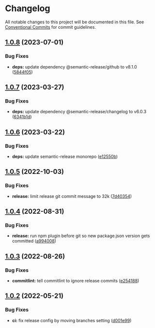 # Changelog

All notable changes to this project will be documented in this file. See
[Conventional Commits](https://conventionalcommits.org) for commit guidelines.

## [1.0.8](https://github.com/LLK/scratch-semantic-release-config/compare/v1.0.7...v1.0.8) (2023-07-01)


### Bug Fixes

* **deps:** update dependency @semantic-release/github to v8.1.0 ([5844f05](https://github.com/LLK/scratch-semantic-release-config/commit/5844f05d6782b7a5a78eaabb33061b859504c1a5))

## [1.0.7](https://github.com/LLK/scratch-semantic-release-config/compare/v1.0.6...v1.0.7) (2023-03-27)


### Bug Fixes

* **deps:** update dependency @semantic-release/changelog to v6.0.3 ([6341b1d](https://github.com/LLK/scratch-semantic-release-config/commit/6341b1d79b6322d5f699dc7283c6de67fb392ce2))

## [1.0.6](https://github.com/LLK/scratch-semantic-release-config/compare/v1.0.5...v1.0.6) (2023-03-22)


### Bug Fixes

* **deps:** update semantic-release monorepo ([e12550b](https://github.com/LLK/scratch-semantic-release-config/commit/e12550b057b0cc0e896a4ebc20995270fbf6e507))

## [1.0.5](https://github.com/LLK/scratch-semantic-release-config/compare/v1.0.4...v1.0.5) (2022-10-03)


### Bug Fixes

* **release:** limit release git commit message to 32k ([7d40354](https://github.com/LLK/scratch-semantic-release-config/commit/7d4035411704dc7d7b1f239584869c886c003079))

## [1.0.4](https://github.com/LLK/scratch-semantic-release-config/compare/v1.0.3...v1.0.4) (2022-08-31)


### Bug Fixes

* **release:** run npm plugin before git so new package.json version gets committed ([a994008](https://github.com/LLK/scratch-semantic-release-config/commit/a99400805bb9e62e2a8ee7ad10d77d3fc6a7088f))

## [1.0.3](https://github.com/LLK/scratch-semantic-release-config/compare/v1.0.2...v1.0.3) (2022-08-26)


### Bug Fixes

* **commitlint:** tell commitlint to ignore release commits ([e254188](https://github.com/LLK/scratch-semantic-release-config/commit/e254188550bdd1e0d89defebfcd6ddf1902e5928))

## [1.0.2](https://github.com/LLK/scratch-semantic-release-config/compare/v1.0.1...v1.0.2) (2022-05-21)


### Bug Fixes

* **ci:** fix release config by moving branches setting ([d001e99](https://github.com/LLK/scratch-semantic-release-config/commit/d001e991917c827bfe829707d2d35e8e60ba3c36))
